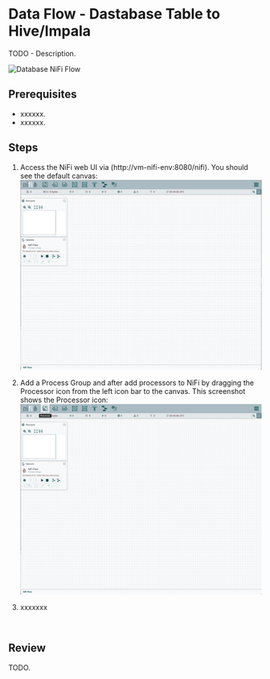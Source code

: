 # Data Flow - Dastabase Table to Hive/Impala

TODO - Description.

![Database NiFi Flow](images/xxxx.png)

## Prerequisites
* xxxxxx.
* xxxxxx.

## Steps
1. Access the NiFi web UI via (http://vm-nifi-env:8080/nifi). You should see the default canvas:
![NiFi Canvas](images/image1.png)

2. Add a Process Group and after add processors to NiFi by dragging the Processor icon from the left icon bar to the canvas. This screenshot shows the Processor icon:
![processors](images/image2.png)

3. xxxxxxx


<br>

## Review
TODO.
